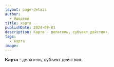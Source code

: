 ```yaml
---
layout: page-detail
author:
  - Яшодеви
title: карта
publishDate: 2024-09-01
description: Карта - делатель, субъект действия.
tags:
  - карта
image:
---
```

**Карта** - делатель, субъект действия.

